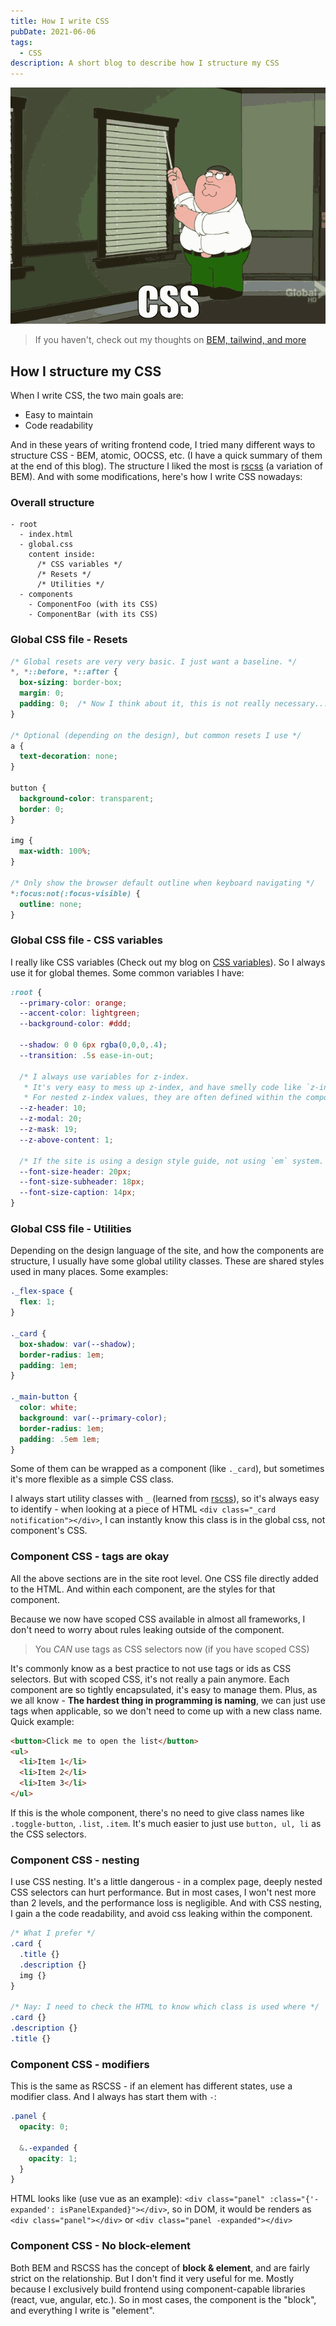 ```yaml
---
title: How I write CSS
pubDate: 2021-06-06
tags:
  - CSS
description: A short blog to describe how I structure my CSS
---
```


![css meme](../assets/css-meme.gif)

> If you haven't, check out my thoughts on [BEM, tailwind, and more](../../../2021/06/bem-vs-atomic-vs-tailwind-css/)

## How I structure my CSS

When I write CSS, the two main goals are:

- Easy to maintain
- Code readability

And in these years of writing frontend code, I tried many different ways to structure CSS - BEM, atomic, OOCSS, etc. (I have a quick summary of them at the end of this blog). The structure I liked the most is [rscss](https://rscss.io/) (a variation of BEM). And with some modifications, here's how I write CSS nowadays:

### Overall structure

```
- root
  - index.html
  - global.css
    content inside:
      /* CSS variables */
      /* Resets */
      /* Utilities */
  - components
    - ComponentFoo (with its CSS)
    - ComponentBar (with its CSS)
```

### Global CSS file - Resets

```css
/* Global resets are very very basic. I just want a baseline. */
*, *::before, *::after {
  box-sizing: border-box;
  margin: 0;
  padding: 0;  /* Now I think about it, this is not really necessary... */
}

/* Optional (depending on the design), but common resets I use */
a {
  text-decoration: none;
}

button {
  background-color: transparent;
  border: 0;
}

img {
  max-width: 100%;
}

/* Only show the browser default outline when keyboard navigating */
*:focus:not(:focus-visible) {
  outline: none;
}
```

### Global CSS file - CSS variables

I really like CSS variables (Check out my blog on [CSS variables](../../../2020/05/css-variable)). So I always use it for global themes. Some common variables I have:

```css
:root {
  --primary-color: orange;
  --accent-color: lightgreen;
  --background-color: #ddd;

  --shadow: 0 0 6px rgba(0,0,0,.4);
  --transition: .5s ease-in-out;

  /* I always use variables for z-index.
   * It's very easy to mess up z-index, and have smelly code like `z-index: 9999`.
   * For nested z-index values, they are often defined within the component. */
  --z-header: 10;
  --z-modal: 20;
  --z-mask: 19;
  --z-above-content: 1;

  /* If the site is using a design style guide, not using `em` system. I define them as variables */
  --font-size-header: 20px;
  --font-size-subheader: 18px;
  --font-size-caption: 14px;
}
```

### Global CSS file - Utilities

Depending on the design language of the site, and how the components are structure, I usually have some global utility classes. These are shared styles used in many places. Some examples:

```css
._flex-space {
  flex: 1;
}

._card {
  box-shadow: var(--shadow);
  border-radius: 1em;
  padding: 1em;
}

._main-button {
  color: white;
  background: var(--primary-color);
  border-radius: 1em;
  padding: .5em 1em;
}
```

Some of them can be wrapped as a component (like `._card`), but sometimes it's more flexible as a simple CSS class.

I always start utility classes with `_` (learned from [rscss](https://rscss.io/helpers.html)), so it's always easy to identify - when looking at a piece of HTML `<div class="_card notification"></div>`, I can instantly know this class is in the global css, not component's CSS.

### Component CSS - tags are okay

All the above sections are in the site root level. One CSS file directly added to the HTML. And within each component, are the styles for that component.

Because we now have scoped CSS available in almost all frameworks, I don't need to worry about rules leaking outside of the component.

> You *CAN* use tags as CSS selectors now (if you have scoped CSS)

It's commonly know as a best practice to not use tags or ids as CSS selectors. But with scoped CSS, it's not really a pain anymore. Each component are so tightly encapsulated, it's easy to manage them. Plus, as we all know - **The hardest thing in programming is naming**, we can just use tags when applicable, so we don't need to come up with a new class name. Quick example:

```html
<button>Click me to open the list</button>
<ul>
  <li>Item 1</li>
  <li>Item 2</li>
  <li>Item 3</li>
</ul>
```

If this is the whole component, there's no need to give class names like `.toggle-button`, `.list`, `.item`. It's much easier to just use `button, ul, li` as the CSS selectors.

### Component CSS - nesting

I use CSS nesting. It's a little dangerous - in a complex page, deeply nested CSS selectors can hurt performance. But in most cases, I won't nest more than 2 levels, and the performance loss is negligible. And with CSS nesting, I gain a the code readability, and avoid css leaking within the component.

```css
/* What I prefer */
.card {
  .title {}
  .description {}
  img {}
}

/* Nay: I need to check the HTML to know which class is used where */
.card {}
.description {}
.title {}
```

### Component CSS - modifiers

This is the same as RSCSS - if an element has different states, use a modifier class. And I always has start them with `-`:

```scss
.panel {
  opacity: 0;

  &.-expanded {
    opacity: 1;
  }
}
```

HTML looks like (use vue as an example): `<div class="panel" :class="{'-expanded': isPanelExpanded}"></div>`, so in DOM, it would be renders as `<div class="panel"></div>` or `<div class="panel -expanded"></div>`

### Component CSS - No block-element

Both BEM and RSCSS has the concept of **block & element**, and are fairly strict on the relationship. But I don't find it very useful for me. Mostly because I exclusively build frontend using component-capable libraries (react, vue, angular, etc.). So in most cases, the component is the "block", and everything I write is "element".
